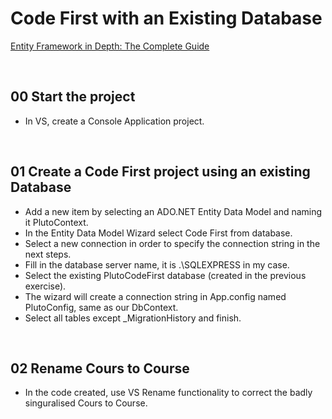 # Code First with an Existing Database
[Entity Framework in Depth: The Complete Guide](https://www.udemy.com/entity-framework-tutorial/)

&nbsp;
## 00 Start the project
* In VS, create a Console Application project.

&nbsp;
## 01 Create a Code First project using an existing Database
* Add a new item by selecting an ADO.NET Entity Data Model and naming it PlutoContext.
* In the Entity Data Model Wizard select Code First from database.
* Select a new connection in order to specify the connection string in the next steps.
* Fill in the database server name, it is .\SQLEXPRESS in my case.
* Select the existing PlutoCodeFirst database (created in the previous exercise).
* The wizard will create a connection string in App.config named PlutoConfig, same as our DbContext.
* Select all tables except \_MigrationHistory and finish.

&nbsp;
## 02 Rename Cours to Course
* In the code created, use VS Rename functionality to correct the badly singuralised Cours to Course.
